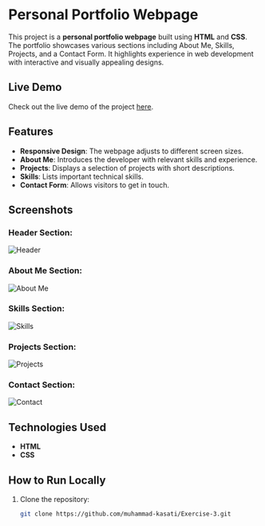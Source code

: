 # Personal Portfolio Webpage

This project is a **personal portfolio webpage** built using **HTML** and **CSS**. The portfolio showcases various sections including About Me, Skills, Projects, and a Contact Form. It highlights experience in web development with interactive and visually appealing designs.

## Live Demo
Check out the live demo of the project [here](https://muhammad-kasati.github.io/Exercise-3/).

## Features
- **Responsive Design**: The webpage adjusts to different screen sizes.
- **About Me**: Introduces the developer with relevant skills and experience.
- **Projects**: Displays a selection of projects with short descriptions.
- **Skills**: Lists important technical skills.
- **Contact Form**: Allows visitors to get in touch.

## Screenshots

### Header Section:
![Header](./path-to-your-images/file-H7vYrj7jjAIcT9y0dKe1e7GV.png)

### About Me Section:
![About Me](./path-to-your-images/file-mqG5NYm24BGSMpPyIALRv7Z1.png)

### Skills Section:
![Skills](./path-to-your-images/file-yKILGJet7NLTov1h2LDp3VHO.png)

### Projects Section:
![Projects](./path-to-your-images/file-2As4c2PotdtSp2t6VPG2KdWu.png)

### Contact Section:
![Contact](./path-to-your-images/file-66dM2SmQwaJ2EBJYIZuxxdx8.png)

## Technologies Used
- **HTML**
- **CSS**

## How to Run Locally
1. Clone the repository:
   ```bash
   git clone https://github.com/muhammad-kasati/Exercise-3.git

